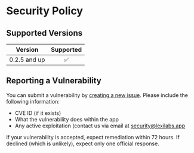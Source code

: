 # Security Policy

## Supported Versions

|    Version     |      Supported       |
|:--------------:|:--------------------:|
|  0.2.5 and up  |  :white_check_mark:  |

## Reporting a Vulnerability

You can submit a vulnerability by [creating a new issue](https://github.com/LexiLabs-App/basic-haptic/issues/new).
Please include the following information:
* CVE ID (if it exists)
* What the vulnerability does within the app
* Any active exploitation (contact us via email at [security@lexilabs.app](mailto://security@lexilabs.app)

If your vulnerability is accepted, expect remediation within 72 hours.
If declined (which is unlikely), expect only one official response.